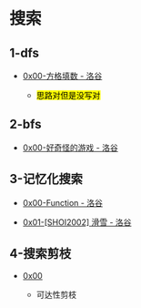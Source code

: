 # 搜索

## 1-dfs

- [0x00-方格填数 - 洛谷](https://www.luogu.com.cn/problem/P1406)
  
  - <mark>思路对但是没写对</mark>

## 2-bfs

- [0x00-好奇怪的游戏 - 洛谷](https://www.luogu.com.cn/problem/P1747)

## 3-记忆化搜索

- [0x00-Function - 洛谷](https://www.luogu.com.cn/problem/P1464)

- [0x01-[SHOI2002] 滑雪 - 洛谷](https://www.luogu.com.cn/problem/P1434)

## 4-搜索剪枝

- [0x00](https://loj.ac/p/10018)
  
  - 可达性剪枝

